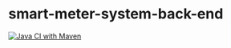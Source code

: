 # smart-meter-system-back-end
[![Java CI with Maven](https://github.com/jamieclipse/smart-meter-system-back-end/actions/workflows/maven.yml/badge.svg?branch=main)](https://github.com/jamieclipse/smart-meter-system-back-end/actions/workflows/maven.yml)

